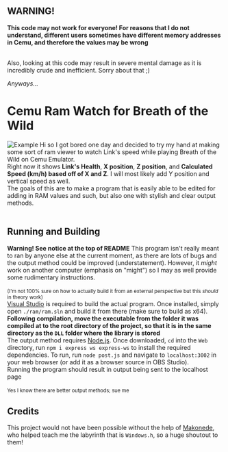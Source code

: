 
  

## WARNING!

<b>This code may not work for everyone! For reasons that I do not understand, different users sometimes have different memory addresses in Cemu, and therefore the values may be wrong</b>

<br>Also, looking at this code may result in severe mental damage as it is incredibly crude and inefficient. Sorry about that ;)


<i>Anyways...</i>

# Cemu Ram Watch for Breath of the Wild
![Example](https://github.com/PrinceKomali/BotWRamWatch/raw/main/spd.gif)
Hi so I got bored one day and decided to try my hand at making some sort of ram viewer to watch Link's speed while playing Breath of the Wild on Cemu Emulator. <br>Right now it shows <b>Link's Health</b>, <b>X position</b>, <b>Z position</b>, and <b>Calculated Speed (km/h) based off of X and Z</b>. I will most likely add Y position and vertical speed as well. <br>The goals of this are to make a program that is easily able to be edited for adding in RAM values and such, but also one with stylish and clear output methods.<br><br>
## Running and Building
<b>Warning! See notice at the top of README</b>
This program isn't really meant to ran by anyone else at the current moment, as there are lots of bugs and the output method                                   could be improved (understatement). However, it <i>might</i> work on another computer (emphasis on "might") so I may as well provide some rudimentary instructions.<br><br><small>(I'm not 100% sure on how to actually build it from an external perspective but this <i>should</i> in theory work)</small><br>[Visual Studio](https://visualstudio.microsoft.com/) is required to build the actual program. Once installed, simply open `./ram/ram.sln` and build it from there (make sure to build as x64). <b>Following compilation, move the executable from the folder it was compiled at to the root directory of the project, so that it is in the same directory as the `DLL` folder where the library is stored</b><br>The output method requires [Node.js](https://nodejs.org). Once downloaded, `cd` into the `Web` directory, run `npm i express ws express-ws` to install the required dependencies. To run, run `node post.js` and navigate to `localhost:3002` in your web browser (or add it as a browser source in OBS Studio). <br>Running the program should result in output being sent to the localhost page<br><br><small>Yes I know there are better output methods; sue me</small><br>
## Credits
This project would not have been possible without the help of [Makonede](https://github.com/Makonede), who helped teach me the labyrinth that is `Windows.h`, so a huge shoutout to them!
